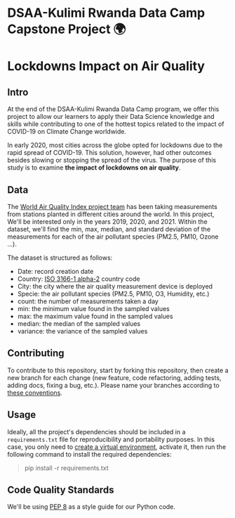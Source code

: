 # DSAA-Kulimi Rwanda Data Camp Capstone Project 🌍

# Lockdowns Impact on Air Quality

## Intro

At the end of the DSAA-Kulimi Rwanda Data Camp program, we offer this project to allow our learners to apply their Data Science knowledge and skills while contributing to one of the hottest topics related to the impact of COVID-19 on Climate Change worldwide.

In early 2020, most cities across the globe opted for lockdowns due to the rapid spread of COVID-19. This solution, however, had other outcomes besides slowing or stopping the spread of the virus. The purpose of this study is to examine **the impact of lockdowns on air quality**.

## Data

The [World Air Quality Index project team](https://aqicn.org/data-platform/covid19/verify/44b4316d-6a53-46ee-8238-4e23f8cce63a) has been taking measurements from stations planted in different cities around the world. In this project, We'll be interested only in the years 2019, 2020, and 2021. Within the dataset, we'll find the min, max, median, and standard deviation of the measurements for each of the air pollutant species (PM2.5, PM10, Ozone ...).

The dataset is structured as follows:

- Date: record creation date
- Country: [ISO 3166-1 alpha-2](https://en.wikipedia.org/wiki/ISO_3166-1_alpha-2) country code
- City: the city where the air quality measurement device is deployed
- Specie: the air pollutant species (PM2.5, PM10, O3, Humidity, etc.)
- count: the number of measurements taken a day
- min: the minimum value found in the sampled values
- max: the maximum value found in the sampled values
- median: the median of the sampled values
- variance: the variance of the sampled values

## Contributing

To contribute to this repository, start by forking this repository, then create a new branch for each change (new feature, code refactoring, adding tests, adding docs, fixing a bug, etc.). Please name your branches according to [these conventions](https://codingsight.com/git-branching-naming-convention-best-practices/).

## Usage

Ideally, all the project's dependencies should be included in a `requirements.txt` file for reproducibility and portability purposes.
In this case, you only need to [create a virtual environment](https://realpython.com/lessons/creating-virtual-environment/), activate it, then run the following command to install the required dependencies:

> pip install -r requirements.txt

## Code Quality Standards

We'll be using [PEP 8](https://www.python.org/dev/peps/pep-0008/) as a style guide for our Python code.
